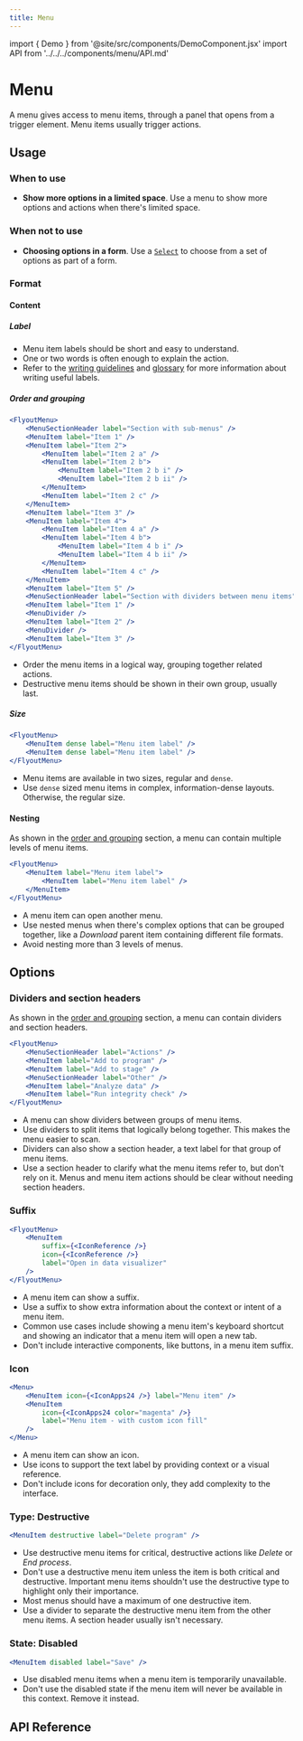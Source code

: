 ```yaml
---
title: Menu
---
```


import { Demo } from '@site/src/components/DemoComponent.jsx'
import API from '../../../components/menu/API.md'

# Menu

A menu gives access to menu items, through a panel that opens from a trigger element. Menu items usually trigger actions.

<Demo
    path="flyout-menu--default"
    height="200px"
/>

## Usage

### When to use

-   **Show more options in a limited space**. Use a menu to show more options and actions when there's limited space.

### When not to use

-   **Choosing options in a form**. Use a [`Select`](select.md) to choose from a set of options as part of a form.

### Format

#### Content

##### Label

-   Menu item labels should be short and easy to understand.
-   One or two words is often enough to explain the action.
-   Refer to the [writing guidelines](/design-system/patterns/writing) and [glossary](/design-system/patterns/glossary) for more information about writing useful labels.

##### Order and grouping

<Demo
    path="flyout-menu--with-various-children"
    height="550px"
/>

```jsx
<FlyoutMenu>
    <MenuSectionHeader label="Section with sub-menus" />
    <MenuItem label="Item 1" />
    <MenuItem label="Item 2">
        <MenuItem label="Item 2 a" />
        <MenuItem label="Item 2 b">
            <MenuItem label="Item 2 b i" />
            <MenuItem label="Item 2 b ii" />
        </MenuItem>
        <MenuItem label="Item 2 c" />
    </MenuItem>
    <MenuItem label="Item 3" />
    <MenuItem label="Item 4">
        <MenuItem label="Item 4 a" />
        <MenuItem label="Item 4 b">
            <MenuItem label="Item 4 b i" />
            <MenuItem label="Item 4 b ii" />
        </MenuItem>
        <MenuItem label="Item 4 c" />
    </MenuItem>
    <MenuItem label="Item 5" />
    <MenuSectionHeader label="Section with dividers between menu items" />
    <MenuItem label="Item 1" />
    <MenuDivider />
    <MenuItem label="Item 2" />
    <MenuDivider />
    <MenuItem label="Item 3" />
</FlyoutMenu>
```

-   Order the menu items in a logical way, grouping together related actions.
-   Destructive menu items should be shown in their own group, usually last.

##### Size

<Demo
    path="flyout-menu--dense"
    height="150px"
/>

```jsx
<FlyoutMenu>
    <MenuItem dense label="Menu item label" />
    <MenuItem dense label="Menu item label" />
</FlyoutMenu>
```

-   Menu items are available in two sizes, regular and `dense`.
-   Use `dense` sized menu items in complex, information-dense layouts. Otherwise, the regular size.

#### Nesting

As shown in the [order and grouping](#order-and-grouping) section, a menu can contain multiple levels of menu items.

```jsx
<FlyoutMenu>
    <MenuItem label="Menu item label">
        <MenuItem label="Menu item label" />
    </MenuItem>
</FlyoutMenu>
```

-   A menu item can open another menu.
-   Use nested menus when there's complex options that can be grouped together, like a _Download_ parent item containing different file formats.
-   Avoid nesting more than 3 levels of menus.

## Options

### Dividers and section headers

As shown in the [order and grouping](#order-and-grouping) section, a menu can contain dividers and section headers.

```jsx
<FlyoutMenu>
    <MenuSectionHeader label="Actions" />
    <MenuItem label="Add to program" />
    <MenuItem label="Add to stage" />
    <MenuSectionHeader label="Other" />
    <MenuItem label="Analyze data" />
    <MenuItem label="Run integrity check" />
</FlyoutMenu>
```

-   A menu can show dividers between groups of menu items.
-   Use dividers to split items that logically belong together. This makes the menu easier to scan.
-   Dividers can also show a section header, a text label for that group of menu items.
-   Use a section header to clarify what the menu items refer to, but don't rely on it. Menus and menu item actions should be clear without needing section headers.

### Suffix

<Demo
    path="menu-item--suffix"
    height="150px"
/>

```jsx
<FlyoutMenu>
    <MenuItem
        suffix={<IconReference />}
        icon={<IconReference />}
        label="Open in data visualizer"
    />
</FlyoutMenu>
```

-   A menu item can show a suffix.
-   Use a suffix to show extra information about the context or intent of a menu item.
-   Common use cases include showing a menu item's keyboard shortcut and showing an indicator that a menu item will open a new tab.
-   Don't include interactive components, like buttons, in a menu item suffix.

### Icon

<Demo
    path="menu-item--icon"
    height="150px"
/>

```jsx
<Menu>
    <MenuItem icon={<IconApps24 />} label="Menu item" />
    <MenuItem
        icon={<IconApps24 color="magenta" />}
        label="Menu item - with custom icon fill"
    />
</Menu>
```

-   A menu item can show an icon.
-   Use icons to support the text label by providing context or a visual reference.
-   Don't include icons for decoration only, they add complexity to the interface.

### Type: Destructive

<Demo
    path="menu-item--destructive"
    height="150px"
    args="label:Delete+program"
/>

```jsx
<MenuItem destructive label="Delete program" />
```

-   Use destructive menu items for critical, destructive actions like _Delete_ or _End process_.
-   Don't use a destructive menu item unless the item is both critical and destructive. Important menu items shouldn't use the destructive type to highlight only their importance.
-   Most menus should have a maximum of one destructive item.
-   Use a divider to separate the destructive menu item from the other menu items. A section header usually isn't necessary.

### State: Disabled

<Demo
    path="menu-item--disabled"
    height="150px"
    args="label:Save"
/>

```jsx
<MenuItem disabled label="Save" />
```

-   Use disabled menu items when a menu item is temporarily unavailable.
-   Don't use the disabled state if the menu item will never be available in this context. Remove it instead.

## API Reference

<API />

